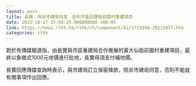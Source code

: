 ```yaml
---
layout: post
title: 長實：除非市建局同意　否則不能回應衙前圍村重建項目
date: 2023-10-17 15:04:25.000000000 +08:00
link: https://news.rthk.hk/rthk/ch/component/k2/1723504-20231017.htm
categories: rthk
---
```


對於有傳媒報道指，由長實與市區重建局合作推展的黃大仙衙前圍村重建項目，最終以象徵式1000元地價進行批地，長實毋須支付補地價。

長實回應傳媒查詢時表示，與市建局訂立保密條款，除非市建局同意，否則不能就有關事項作出回應。
